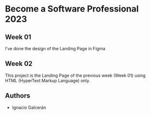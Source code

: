 # Become a Software Professional 2023

## Week 01
I've done the design of the Landing Page in Figma

## Week 02
This project is the Landing Page of the previous week (Week 01) using HTML (HyperText Markup Language) only.

## Authors
- Ignacio Galcerán